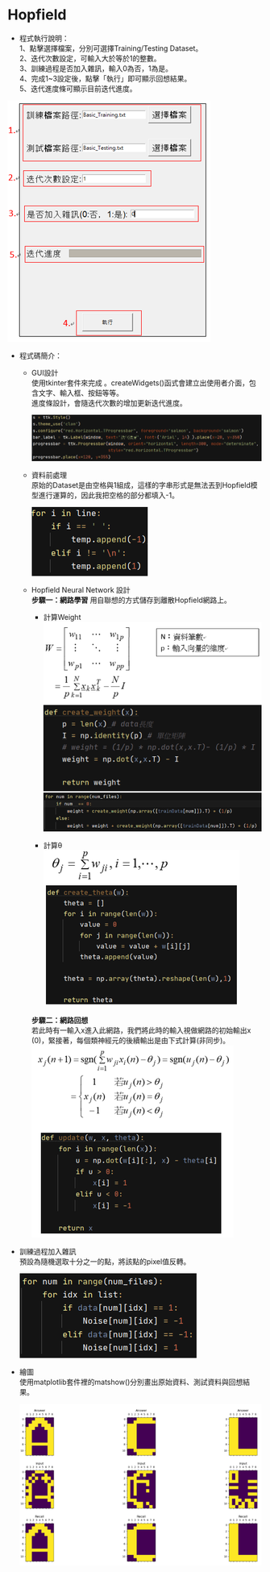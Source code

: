 # Hopfield

* 程式執行說明：  
1、點擊選擇檔案，分別可選擇Training/Testing Dataset。  
2、迭代次數設定，可輸入大於等於1的整數。  
3、訓練過程是否加入雜訊，輸入0為否，1為是。  
4、完成1~3設定後，點擊「執行」即可顯示回想結果。  
5、迭代進度條可顯示目前迭代進度。  
  
![介面](https://github.com/XinMiaoWang/Hopfield/blob/main/demo/1.PNG)  
  
* 程式碼簡介：
  - GUI設計  
    使用tkinter套件來完成 。createWidgets()函式會建立出使用者介面，包含文字、輸入框、按鈕等等。  
    進度條設計，會隨迭代次數的增加更新迭代進度。  
      
    ![進度條](https://github.com/XinMiaoWang/Hopfield/blob/main/demo/2.png)  
      
  - 資料前處理  
    原始的Dataset是由空格與1組成，這樣的字串形式是無法丟到Hopfield模型進行運算的，因此我把空格的部分都填入-1。  
      
    ![資料前處理](https://github.com/XinMiaoWang/Hopfield/blob/main/demo/3.png)  
    
  - Hopfield Neural Network 設計  
    **步驟一：網路學習**
    用自聯想的方式儲存到離散Hopfield網路上。
    - 計算Weight  
     ![](https://github.com/XinMiaoWang/Hopfield/blob/main/demo/4.PNG)  
     ![](https://github.com/XinMiaoWang/Hopfield/blob/main/demo/5.png)  
     ![](https://github.com/XinMiaoWang/Hopfield/blob/main/demo/6.png)  
        
    - 計算θ  
     ![](https://github.com/XinMiaoWang/Hopfield/blob/main/demo/7.PNG)  
  
    **步驟二：網路回想**  
      若此時有一輸入x進入此網路，我們將此時的輸入視做網路的初始輸出x (0)，緊接著，每個類神經元的後續輸出是由下式計算(非同步)。  
      ![](https://github.com/XinMiaoWang/Hopfield/blob/main/demo/8.PNG)  
    
* 訓練過程加入雜訊  
  預設為隨機選取十分之一的點，將該點的pixel值反轉。  
    
  ![加入雜訊](https://github.com/XinMiaoWang/Hopfield/blob/main/demo/9.png)  
  
* 繪圖  
  使用matplotlib套件裡的matshow()分別畫出原始資料、測試資料與回想結果。  
    
  ![結果](https://github.com/XinMiaoWang/Hopfield/blob/main/demo/11.PNG)


